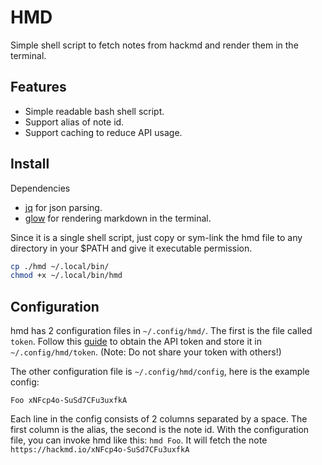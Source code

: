 # HMD

Simple shell script to fetch notes from hackmd and render them in the terminal.

## Features

- Simple readable bash shell script.
- Support alias of note id.
- Support caching to reduce API usage.

## Install

Dependencies

- [jq](https://jqlang.github.io/jq/) for json parsing.
- [glow](https://github.com/charmbracelet/glow) for rendering markdown in the terminal.

Since it is a single shell script, just copy or sym-link the hmd file to any directory in your $PATH and give it executable permission.

```sh
cp ./hmd ~/.local/bin/
chmod +x ~/.local/bin/hmd
```

## Configuration

hmd has 2 configuration files in `~/.config/hmd/`. The first is the file called `token`. Follow this [guide](https://hackmd.io/@hackmd-api/how-to-issue-an-api-token) to obtain the API token and store it in `~/.config/hmd/token`. (Note: Do not share your token with others!)

The other configuration file is `~/.config/hmd/config`, here is the example config:

```
Foo xNFcp4o-SuSd7CFu3uxfkA
```

Each line in the config consists of 2 columns separated by a space. The first column is the alias, the second is the note id. With the configuration file, you can invoke hmd like this: `hmd Foo`. It will fetch the note `https://hackmd.io/xNFcp4o-SuSd7CFu3uxfkA`
